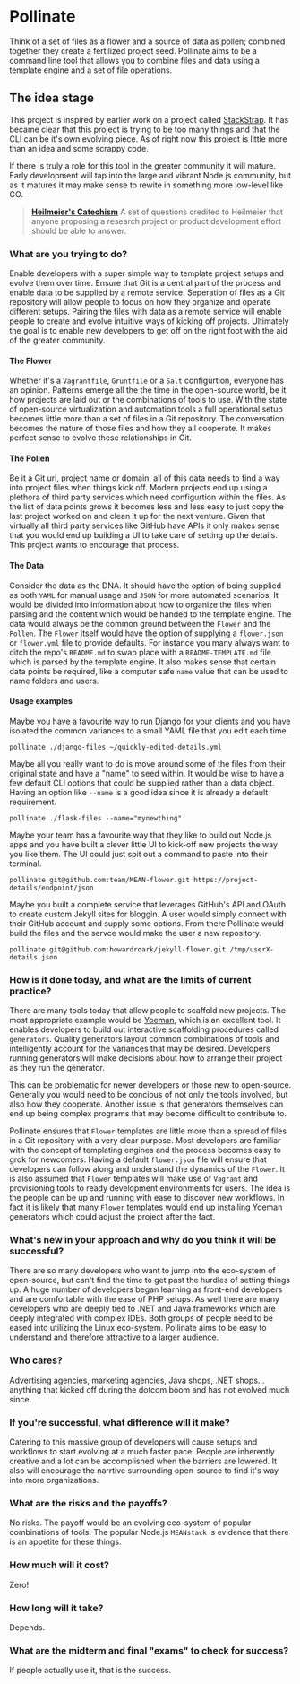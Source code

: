 # Pollinate

Think of a set of files as a flower and a source of data as pollen; combined
together they create a fertilized project seed. Pollinate aims to be a command
line tool that allows you to combine files and data using a template engine and
a set of file operations.

## The idea stage

This project is inspired by earlier work on a project called
[StackStrap](https://github.com/freesurface/stackstrap). It has became clear
that this project is trying to be too many things and that the CLI can be it's
own evolving piece. As of right now this project is little more than an idea
and some scrappy code.

If there is truly a role for this tool in the greater community it will mature.
Early development will tap into the large and vibrant Node.js community, but
as it matures it may make sense to rewite in something more low-level like GO.

> **[Heilmeier's Catechism](http://en.wikipedia.org/wiki/George_H._Heilmeier#Heilmeier.27s_Catechism)**
> A set of questions credited to Heilmeier that anyone proposing a research
> project or product development effort should be able to answer.

### What are you trying to do?

Enable developers with a super simple way to template project setups and evolve
them over time. Ensure that Git is a central part of the process and enable data
to be supplied by a remote service. Seperation of files as a Git repository will
allow people to focus on how they organize and operate different setups. Pairing
the files with data as a remote service will enable people to create and evolve
intuitive ways of kicking off projects. Ultimately the goal is to enable new
developers to get off on the right foot with the aid of the greater community.

#### The Flower

Whether it's a `Vagrantfile`, `Gruntfile` or a `Salt` configurtion, everyone has
an opinion. Patterns emerge all the the time in the open-source world, be it how
projects are laid out or the combinations of tools to use. With the state of
open-source virtualization and automation tools a full operational setup becomes
little more than a set of files in a Git repository. The conversation becomes
the nature of those files and how they all cooperate. It makes perfect sense to
evolve these relationships in Git.

#### The Pollen

Be it a Git url, project name or domain, all of this data needs to find a way
into project files when things kick off. Modern projects end up using a plethora
of third party services which need configurtion within the files. As the list
of data points grows it becomes less and less easy to just copy the last project
worked on and clean it up for the next venture. Given that virtually all third
party services like GitHub have APIs it only makes sense that you would end up
building a UI to take care of setting up the details. This project wants to
encourage that process.

#### The Data

Consider the data as the DNA. It should have the option of being supplied as
both `YAML` for manual usage and `JSON` for more automated scenarios. It would
be divided into information about how to organize the files when parsing and
the content which would be handed to the template engine. The data would always
be the common ground between the `Flower` and the `Pollen`. The `Flower` itself
would have the option of supplying a `flower.json` or `flower.yml` file to
provide defaults. For instance you many always want to ditch the repo's
`README.md` to swap place with a `README-TEMPLATE.md` file which is parsed by
the template engine. It also makes sense that certain data points be required,
like a computer safe `name` value that can be used to name folders and users.

#### Usage examples

Maybe you have a favourite way to run Django for your clients and you have
isolated the common variances to a small YAML file that you edit each time.

```
pollinate ./django-files ~/quickly-edited-details.yml
```

Maybe all you really want to do is move around some of the files from their
original state and have a "name" to seed within. It would be wise to have a
few default CLI options that could be supplied rather than a data object.
Having an option like `--name` is a good idea since it is already a default
requirement.

```
pollinate ./flask-files --name="mynewthing"
```

Maybe your team has a favourite way that they like to build out Node.js apps
and you have built a clever little UI to kick-off new projects the way you
like them. The UI could just spit out a command to paste into their terminal.

```
pollinate git@github.com:team/MEAN-flower.git https://project-details/endpoint/json
```

Maybe you built a complete service that leverages GitHub's API and OAuth to
create custom Jekyll sites for bloggin. A user would simply connect with
their GitHub account and supply some options. From there Pollinate would build
the files and the servce would make the user a new repository.

```
pollinate git@github.com:howardroark/jekyll-flower.git /tmp/userX-details.json
```

### How is it done today, and what are the limits of current practice?

There are many tools today that allow people to scaffold new projects. The most
appropriate example would be [Yoeman](http://yeoman.io/), which is an excellent
tool. It enables developers to build out interactive scaffolding procedures
called `generators`. Quality generators layout common combinations of tools
and intelligently account for the variances that may be desired. Developers
running generators will make decisions about how to arrange their project as
they run the generator.

This can be problematic for newer developers or those new to open-source.
Generally you would need to be concious of not only the tools involved, but also
how they cooperate. Another issue is that generators themselves can end up
being complex programs that may become difficult to contribute to.

Pollinate ensures that `Flower` templates are little more than a spread of
files in a Git repository with a very clear purpose. Most developers are
familiar with the concept of templating engines and the process becomes
easy to grok for newcomers. Having a default `flower.json` file will ensure
that developers can follow along and understand the dynamics of the `Flower`.
It is also assumed that `Flower` templates will make use of `Vagrant` and
provisioning tools to ready development environments for users. The idea is
the people can be up and running with ease to discover new workflows. In fact
it is likely that many `Flower` templates would end up installing Yoeman
generators which could adjust the project after the fact.

### What's new in your approach and why do you think it will be successful?

There are so many developers who want to jump into the eco-system of
open-source, but can't find the time to get past the hurdles of setting things
up. A huge number of developers began learning as front-end developers and
are comfortable with the ease of PHP setups. As well there are many developers
who are deeply tied to .NET and Java frameworks which are deeply integrated
with complex IDEs. Both groups of people need to be eased into utilizing the
Linux eco-system. Pollinate aims to be easy to understand and therefore
attractive to a larger audience.

### Who cares?

Advertising agencies, marketing agencies, Java shops, .NET shops... anything
that kicked off during the dotcom boom and has not evolved much since.

### If you're successful, what difference will it make?

Catering to this massive group of developers will cause setups and workflows to
start evolving at a much faster pace. People are inherently creative and a lot
can be accomplished when the barriers are lowered. It also will encourage
the narrtive surrounding open-source to find it's way into more organizations.

### What are the risks and the payoffs?

No risks. The payoff would be an evolving eco-system of popular combinations of
tools. The popular Node.js `MEANstack` is evidence that there is an appetite for
these things.

### How much will it cost?

Zero!

### How long will it take?

Depends.

### What are the midterm and final "exams" to check for success?

If people actually use it, that is the success.
